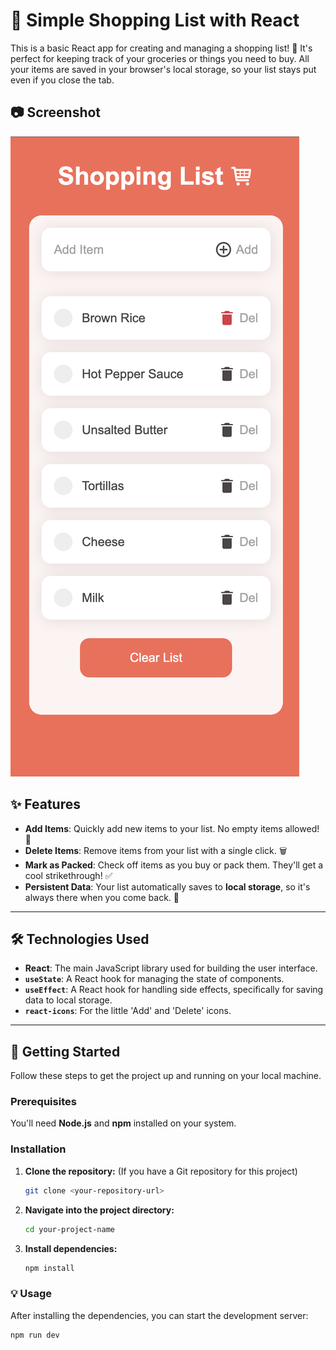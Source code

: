 # 🛒 Simple Shopping List with React

This is a basic React app for creating and managing a shopping list! 📝 It's perfect for keeping track of your groceries or things you need to buy. All your items are saved in your browser's local storage, so your list stays put even if you close the tab.

## 📷 Screenshot

![Screenshot of Simple Image Gallery](./src/assets/screenshot.png)

## ✨ Features

- **Add Items**: Quickly add new items to your list. No empty items allowed! 🚫
- **Delete Items**: Remove items from your list with a single click. 🗑️
- **Mark as Packed**: Check off items as you buy or pack them. They'll get a cool strikethrough! ✅
- **Persistent Data**: Your list automatically saves to **local storage**, so it's always there when you come back. 💾

---

## 🛠️ Technologies Used

- **React**: The main JavaScript library used for building the user interface.
- **`useState`**: A React hook for managing the state of components.
- **`useEffect`**: A React hook for handling side effects, specifically for saving data to local storage.
- **`react-icons`**: For the little 'Add' and 'Delete' icons.

---

## 🚀 Getting Started

Follow these steps to get the project up and running on your local machine.

### Prerequisites

You'll need **Node.js** and **npm** installed on your system.

### Installation

1.  **Clone the repository:** (If you have a Git repository for this project)

    ```bash
    git clone <your-repository-url>
    ```

2.  **Navigate into the project directory:**

    ```bash
    cd your-project-name
    ```

3.  **Install dependencies:**
    ```bash
    npm install
    ```

### 💡 Usage

After installing the dependencies, you can start the development server:

```bash
npm run dev
```
